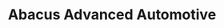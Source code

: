 ---
title: "Abacus Advanced Automotive"
url: /newport/abacus-advanced-automotive/
shop: car repair
---